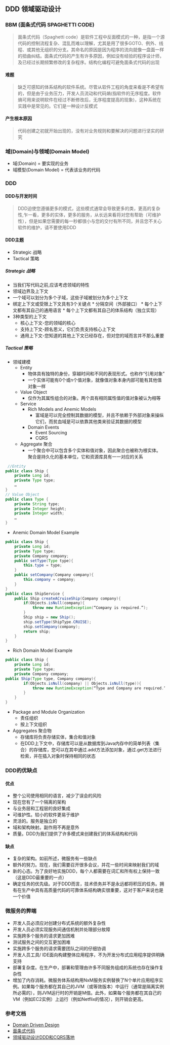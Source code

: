 ## DDD 领域驱动设计

### BBM (面条式代码 SPAGHETTI CODE)
> 面条式代码（Spaghetti code）是软件工程中反面模式的一种，是指一个源代码的控制流程复杂、混乱而难以理解，尤其是用了很多GOTO、例外、线程、或其他无组织的分支。其命名的原因是因为程序的流向就像一盘面一样的扭曲纠结。面条式代码的产生有许多原因，例如没有经验的程序设计师，及已经过长期频繁修改的复杂程序。结构化编程可避免面条式代码的出现
#### 难题
> 缺乏可感知的体系结构的软件系统。尽管从软件工程的角度来看是不希望有的，但是由于业务压力，开发人员流动和代码熵(指软件的无序程度。软件熵可用来说明软件在经过不断修改后，无序程度提高的现象)，这种系统在实践中是常见的。它们是一种设计反模式
#### 产生根本原因
> 代码创建之初就开始出现的，没有对业务规则和要解决的问题进行坚实的研究

### 域(Domain)与领域(Domain Model)
* 域(Domain) = 要实现的业务
* 域模型(Domain Model) = 代表该业务的代码

### DDD
#### DDD与开发时间
> DDD迫使您遵循更多的模式，这些模式通常会导致更多的类，更高的复杂性,乍一看，更多的实体，更多的服务，从长远来看将对您有帮助（可维护性），但是如果您需要的每一秒都很小与您的交付有所不同，并且您不关心软件的维护，请不要使用DDD
#### DDD主题
* Strategic 战略
* Tactical 策略
##### Strategic 战略
*  当我们写代码之前,应该考虑领域的特性
*  领域边界及上下文
  *  一个域可以划分为多个子域，这些子域被划分为多个上下文
  *  绑定上下文或受限上下文具有3个关键点
    *  分隔空间（外部接口）
    *  每个上下文都有其自己的通用语言
    *  每个上下文都有其自己的体系结构（独立实现）
* 3种类型的上下文
  * 核心上下文-您的领域的核心
  * 支持上下文-顾名思义，它们负责支持核心上下文     
  * 通用上下文-您知道的其他上下文已经存在，但对您的域而言并不那么重要
##### Tactical 策略
* 领域建模
  * Entity
    * 物体具有独特的身份，穿越时间和不同的表现形式。也称作“引用对象”
    * 一个实体可能有0个或n个值对象，就像值对象本身内部可能有其他值对象一样
  * Value Object
    * 仅作为其属性组合的对象。两个具有相同属性值的值对象被认为相等
  * Service 
    * Rich Models and Anemic Models
      * 富域是可以完全控制其数据的模型，并且不依赖于外部对象来操纵它们，而贫血域是可以依靠其他类来验证其数据的模型
    * Domain Events
      * Event Sourcing
      * CQRS
  * Aggregate 聚合
    * 一个聚合中可以包含多个实体和值对象，因此聚合也被称为根实体。聚合是持久化的基本单位，它和资源库具有一一对应的关系
```Java
 //Entity
public class Ship {
    private Long id;
    private Type type;
    …
}
// Value Object
public class Type {
    private String type;
    private Integer height;
    private Integer width;
    …
}
```
* Anemic Domain Model Example
```Java
public class Ship {
    private Long id;
    private Type type;
    private Company company;
    public setType(Type type){
        this.type = type;
    }
    public setCompany(Company company){
        this.company = company;
    }
}
public class ShipService {
    public Ship createACruiseShip(Company company){
        if(Objects.isNull(company){
            throw new RuntimeException(“Company is required.”);
        }
        Ship ship = new Ship();
        ship.setType(ShipType.CRUISE);
        ship.setCompany(company);
        return ship;
    }
}
```
* Rich Domain Model Example
```Java
public class Ship {
    private Long id;
    private Type type;
    private Company company;
public Ship(Type type, Company company){
        if(Objects.isNull(company) || Objects.isNull(type)){
            throw new RuntimeException(“Type and Company are required.”);
        }
    }
}
```
* Package and Module Organization
   * 责任组织
   * 按上下文组织
* Aggregates 聚合物
   * 存储库将负责存储实体，集合和值对象
   * 在DDD上下文中，存储库可以是从数据库到Java内存中的简单列表（集合）的存储库，您可以在其中通过.add方法添加对象，通过.get方法进行检索，并在插入对象时保持相同的状态
### DDD的优缺点
#### 优点
* 整个公司使用相同的语言，减少了误会的风险
* 现在您有了一个隔离的架构
* 与业务层和工程层的良好集成
* 可维护性。较小的软件更易于维护
* 灵活的。服务是独立的
* 域和架构映射。副作用不再是意外
* 质量。DDD为我们提供了许多模式来创建我们的体系结构和代码

#### 缺点
* 复杂的架构。如前所述，微服务有一些缺点
* 额外的努力。现在，我们需要召开很多会议，并花一些时间来映射我们的域
* 新的心态。为了良好地实施DDD，每个人都需要在词汇和所有权上保持一致（这是DDD最重要的一点）
* 确定任务的优先级。对于DDD而言，技术债务并不是永远都将积压的任务。拥有在生产中具有高质量代码的可靠体系结构确实很重要，这对于客户来说也是一个价值
### 微服务的弊端
* 开发人员必须应对创建分布式系统的额外复杂性
* 开发人员必须实现服务间通信机制并处理部分故障
* 实施跨多个服务的请求更加困难
* 测试服务之间的交互更加困难
* 实施跨多个服务的请求需要团队之间的仔细协调
* 开发人员工具/ IDE面向构建整体应用程序，不为开发分布式应用程序提供明确支持
* 部署复杂度。在生产中，部署和管理由许多不同服务组成的系统也存在操作复杂性
* 增加了内存消耗。微服务体系结构用NxM服务实例替换了N个单片应用程序实例。如果每个服务都在其自己的JVM（或等效版本）中运行（通常是隔离实例所必需的），则JVM运行时的开销是M倍。此外，如果每个服务都在其自己的VM（例如EC2实例）上运行（例如Netflix的情况），则开销会更高。

### 参考文档
* [Domain Driven Design](https://medium.com/tradeshift-engineering/my-vision-as-a-software-engineer-about-ddd-domain-driven-design-2f36ec18a1ec)
* [面条式代码](https://zh.wikipedia.org/wiki/%E9%9D%A2%E6%9D%A1%E5%BC%8F%E4%BB%A3%E7%A0%81)
* [领域驱动设计DDD和CQRS落地](https://www.jianshu.com/p/Tozpp3)
